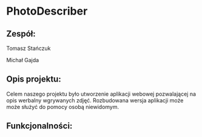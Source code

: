 # PhotoDescriber

## Zespół:
Tomasz Stańczuk

Michał Gajda

## Opis projektu:
Celem naszego projektu było utworzenie aplikacji webowej pozwalającej na opis werbalny wgrywanych zdjęć.
Rozbudowana wersja aplikacji może może służyć do pomocy osobą niewidomym.

## Funkcjonalności:

